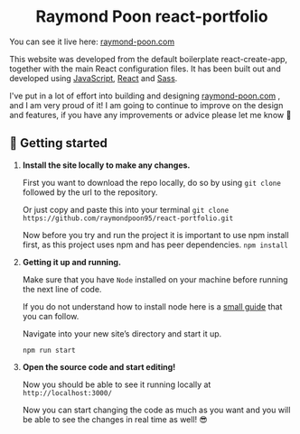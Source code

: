 <h1 align="center">
  Raymond Poon react-portfolio
</h1>

You can see it live here: 
[raymond-poon.com](https://www.raymond-poon.com/)

This website was developed from the default boilerplate react-create-app, together with the main React configuration files. It has been built out and developed using [JavaScript](https://www.javascript.com/), [React](https://reactjs.org/) and [Sass](https://sass-lang.com/).


I've put in a lot of effort into building and designing [raymond-poon.com](https://www.raymond-poon.com/)
, and I am very proud of it! I am going to continue to improve on the design and features, if you have any improvements or advice please let me know 🙏

## 🚀 Getting started

1. **Install the site locally to make any changes.**
    
    First you want to download the repo locally, do so by using ```git clone``` followed by the url to the repository.
    
    Or just copy and paste this into your terminal ```git clone https://github.com/raymondpoon95/react-portfolio.git```
    
    Now before you try and run the project it is important to use npm install first, as this project uses npm and has peer dependencies.
    ```npm install```
    
2. **Getting it up and running.**

    Make sure that you have ```Node``` installed on your machine before running the next line of code.
    
    If you do not understand how to install node here is a [small guide](https://nodejs.dev/download/package-manager/) that you can follow.
    
    Navigate into your new site’s directory and start it up.
    
    ```
    npm run start
    ```
    
3. **Open the source code and start editing!**

    Now you should be able to see it running locally at `http://localhost:3000/`
    
    Now you can start changing the code as much as you want and you will be able to see the changes in real time as well! 😎

